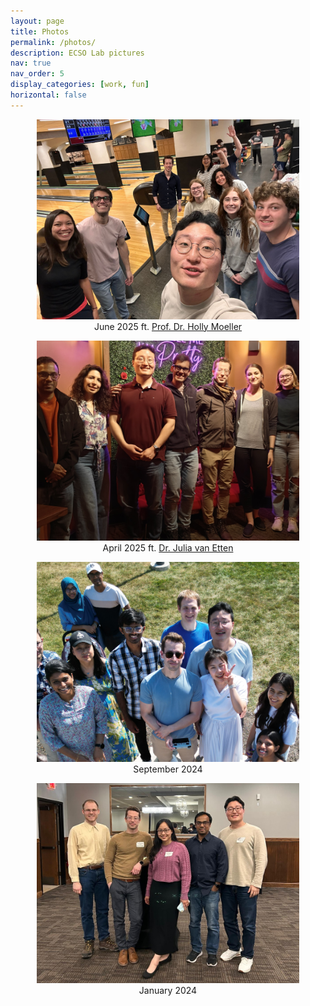 ```yaml
---
layout: page
title: Photos
permalink: /photos/
description: ECSO Lab pictures
nav: true
nav_order: 5
display_categories: [work, fun]
horizontal: false
---
```


<style>
  .photo-container img {
    width: 420px;
    height: 320px;
    object-fit: cover;
  }
  .photo-container figure {
    text-align: center;
  }
</style>

<div class="container photo-container">
  <div class="row justify-content-center">
      </div>
      <div class="col-auto">
      <figure>
        <img src="/assets/img/grouppic4.jpg" alt="Image 4">
        <figcaption>June 2025 ft. <a href="https://moellerlab.org/" target="_blank"> Prof. Dr. Holly Moeller</a></figcaption>
      </figure>
    </div>
    <div class="col-auto">
      <figure>
        <img src="/assets/img/grouppic3_2.jpg" alt="Image 1">
        <figcaption>April 2025 ft. <a href="https://www.couchmicroscopy.com/" target="_blank"> Dr. Julia van Etten</a></figcaption>
      </figure>
    </div>
    <div class="col-auto">
      <figure>
        <img src="/assets/img/grouppic2_2.jpg" alt="Image 2">
        <figcaption>September 2024</figcaption>
      </figure>
    </div>
    <div class="col-auto">
      <figure>
        <img src="/assets/img/grouppic1_2.jpg" alt="Image 3">
        <figcaption>January 2024</figcaption>
      </figure>
  </div>
</div>
